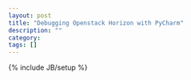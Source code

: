 ```yaml
---
layout: post
title: "Debugging Openstack Horizon with PyCharm"
description: ""
category: 
tags: []
---
```

{% include JB/setup %}
